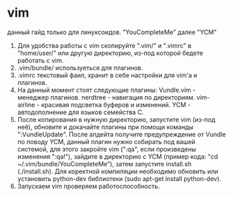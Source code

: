 # vim
данный гайд только для линуксоидов.
"YouCompleteMe" далее "YCM"
1. Для удобства работы с vim скопируйте ".vim/" и ".vimrc" в "home/user/" или другую директорию,
   из-под которой бeдете работать с vim.
2. .vim/bundle/ используеться для плагинов.
3. .vimrc текстовый фаил, хранит в себе настройки для vim'а и плагинов.
4. На данный момент стоят следующие плагины:
   Vundle.vim   - менеджер плагинов.
   nerdtree     - навигация по директориям.
   vim-airline  - красивая подсветка буферов и изменений.
   YCM          - автодополнение для языков семейства C.
5. После копирования в нужную директорию, запустите vim (из-под неё), 
   обновите и докачайте плагины при помощи команды ":VundleUpdate".
   После апдейта получите предупреждение от Vundle по поводу YCM, 
   данный плагин нужно собирать под вашей системой, для этого закройте vim (":qa", если произведены изменения ":qa!"),
   зайдите в директорию с YCM (пример кода: "cd ~/.vim/bundle/YouCompleteMe"), затем запустите install.sh (./install.sh).
   Для коректной компиляции необходимо обновить или установить python-dev библиотеки (sudo apt-get install python-dev).
6. Запускаем vim проверяем работоспособность.
